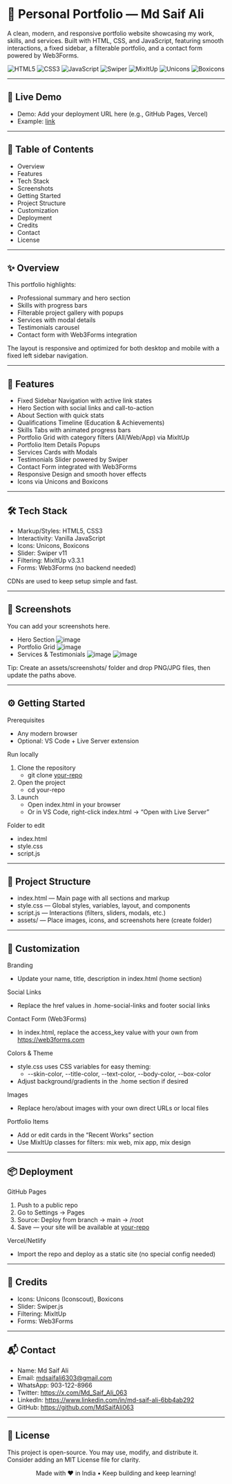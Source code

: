 # 🌟 Personal Portfolio — Md Saif Ali

A clean, modern, and responsive portfolio website showcasing my work, skills, and services. Built with HTML, CSS, and JavaScript, featuring smooth interactions, a fixed sidebar, a filterable portfolio, and a contact form powered by Web3Forms.

<p align="center">
  <img src="https://img.shields.io/badge/HTML5-E34F26?logo=html5&logoColor=white" alt="HTML5" />
  <img src="https://img.shields.io/badge/CSS3-1572B6?logo=css3&logoColor=white" alt="CSS3" />
  <img src="https://img.shields.io/badge/JavaScript-F7DF1E?logo=javascript&logoColor=black" alt="JavaScript" />
  <img src="https://img.shields.io/badge/Swiper-11-6332F6?logo=swiper&logoColor=white" alt="Swiper" />
  <img src="https://img.shields.io/badge/MixItUp-3.3.1-00C7B7" alt="MixItUp" />
  <img src="https://img.shields.io/badge/Unicons-Icons-2E7D32" alt="Unicons" />
  <img src="https://img.shields.io/badge/Boxicons-Icons-0DB7ED" alt="Boxicons" />
</p>

---

## 🔗 Live Demo
- Demo: Add your deployment URL here (e.g., GitHub Pages, Vercel)
- Example: [link](https://mdsaifali-portfolio-063.netlify.app/)

---

## 🧭 Table of Contents
- Overview
- Features
- Tech Stack
- Screenshots
- Getting Started
- Project Structure
- Customization
- Deployment
- Credits
- Contact
- License

---

## ✨ Overview
This portfolio highlights:
- Professional summary and hero section
- Skills with progress bars
- Filterable project gallery with popups
- Services with modal details
- Testimonials carousel
- Contact form with Web3Forms integration

The layout is responsive and optimized for both desktop and mobile with a fixed left sidebar navigation.

---

## 🚀 Features
- Fixed Sidebar Navigation with active link states
- Hero Section with social links and call-to-action
- About Section with quick stats
- Qualifications Timeline (Education & Achievements)
- Skills Tabs with animated progress bars
- Portfolio Grid with category filters (All/Web/App) via MixItUp
- Portfolio Item Details Popups
- Services Cards with Modals
- Testimonials Slider powered by Swiper
- Contact Form integrated with Web3Forms
- Responsive Design and smooth hover effects
- Icons via Unicons and Boxicons

---

## 🛠 Tech Stack
- Markup/Styles: HTML5, CSS3
- Interactivity: Vanilla JavaScript
- Icons: Unicons, Boxicons
- Slider: Swiper v11
- Filtering: MixItUp v3.3.1
- Forms: Web3Forms (no backend needed)

CDNs are used to keep setup simple and fast.

---

## 📸 Screenshots
You can add your screenshots here.

- Hero Section
  ![image](https://github.com/MdSaifAli063/Personal-Portfolio-Md-Saif-Ali/blob/0a4d9949f0e4ab1b0d784c59846f7afca484a57b/Screenshot%202025-09-01%20211625.png)
- Portfolio Grid
  ![image](https://github.com/MdSaifAli063/Personal-Portfolio-Md-Saif-Ali/blob/0ede0b939e37bb84e2e4c5d8c93214343f6520ea/Screenshot%202025-09-01%20215710.png)
- Services & Testimonials
  ![image](https://github.com/MdSaifAli063/Personal-Portfolio-Md-Saif-Ali/blob/c0291e1615cd4c2ce269f943a620cc64c04d1d66/Screenshot%202025-09-01%20215847.png)
  ![image](https://github.com/MdSaifAli063/Personal-Portfolio-Md-Saif-Ali/blob/dd3b16cb992d5db5c9a8409083bab3d143844c32/Screenshot%202025-09-01%20215947.png)

Tip: Create an assets/screenshots/ folder and drop PNG/JPG files, then update the paths above.

---

## ⚙️ Getting Started

Prerequisites
- Any modern browser
- Optional: VS Code + Live Server extension

Run locally
1. Clone the repository
   - git clone [your-repo](https://github.com/MdSaifAli063/Personal-Portfolio-Md-Saif-Ali)
2. Open the project
   - cd your-repo
3. Launch
   - Open index.html in your browser
   - Or in VS Code, right-click index.html → “Open with Live Server”

Folder to edit
- index.html
- style.css
- script.js

---

## 🧱 Project Structure
- index.html — Main page with all sections and markup
- style.css — Global styles, variables, layout, and components
- script.js — Interactions (filters, sliders, modals, etc.)
- assets/ — Place images, icons, and screenshots here (create folder)

---

## 🎨 Customization

Branding
- Update your name, title, description in index.html (home section)

Social Links
- Replace the href values in .home-social-links and footer social links

Contact Form (Web3Forms)
- In index.html, replace the access_key value with your own from https://web3forms.com

Colors & Theme
- style.css uses CSS variables for easy theming:
  - --skin-color, --title-color, --text-color, --body-color, --box-color
- Adjust background/gradients in the .home section if desired

Images
- Replace hero/about images with your own direct URLs or local files

Portfolio Items
- Add or edit cards in the “Recent Works” section
- Use MixItUp classes for filters: mix web, mix app, mix design

---

## 📦 Deployment

GitHub Pages
1. Push to a public repo
2. Go to Settings → Pages
3. Source: Deploy from branch → main → /root
4. Save — your site will be available at [your-repo](https://MdSaifAli063.github.io/Personal-Portfolio-Md-Saif-Ali)

Vercel/Netlify
- Import the repo and deploy as a static site (no special config needed)

---

## 🙏 Credits
- Icons: Unicons (Iconscout), Boxicons
- Slider: Swiper.js
- Filtering: MixItUp
- Forms: Web3Forms

---

## 📬 Contact
- Name: Md Saif Ali
- Email: mdsaifali6303@gmail.com
- WhatsApp: 903-122-8966
- Twitter: https://x.com/Md_Saif_Ali_063
- LinkedIn: https://www.linkedin.com/in/md-saif-ali-6bb4ab292
- GitHub: https://github.com/MdSaifAli063

---

## 📄 License
This project is open-source. You may use, modify, and distribute it. Consider adding an MIT License file for clarity.

<p align="center">
  Made with ❤️ in India • Keep building and keep learning!
</p>
